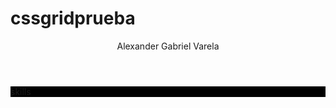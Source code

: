 # cssgridprueba
<!DOCTYPE html>
<html lang="en">
<head>
    <meta charset="UTF-8">
    <meta http-equiv="X-UA-Compatible" content="IE=edge">
    <meta name="viewport" content="width=device-width, initial-scale=1.0">
    <title>prueba</title>
    <style>
        section{
            background:#000;
        }
    </style>
</head>
<body>
    <main class="main">
        <header class="header">
            Alexander Gabriel Varela
        </header>
        <section>
            skills
        </section>
    
</body>
</html>